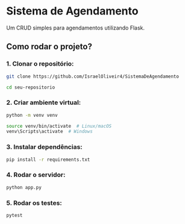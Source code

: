 # Sistema de Agendamento

Um CRUD simples para agendamentos utilizando Flask.

## Como rodar o projeto?

### 1. Clonar o repositório:
```sh
git clone https://github.com/IsraelOliveir4/SistemaDeAgendamento

cd seu-repositorio
```
### 2. Criar ambiente virtual:
```sh
python -m venv venv

source venv/bin/activate  # Linux/macOS
venv\Scripts\activate  # Windows
```
### 3. Instalar dependências:
```sh
pip install -r requirements.txt
```
### 4. Rodar o servidor:
```sh
python app.py
```
### 5. Rodar os testes:
```sh
pytest

